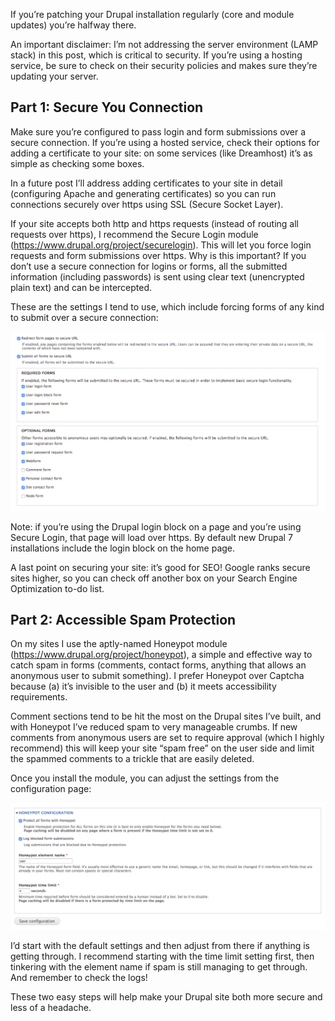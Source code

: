 If you’re patching your Drupal installation regularly (core and module updates) you’re halfway there. 

An important disclaimer: I’m not addressing the server environment (LAMP stack) in this post, which is critical to security. If you’re using a hosting service, be sure to check on their security policies and makes sure they’re updating your server. 


<h2>Part 1: Secure You Connection</h2>

Make sure you’re configured to pass login and form submissions over a secure connection. If you’re using a hosted service, check their options for adding a certificate to your site: on some services (like Dreamhost) it’s as simple as checking some boxes.

In a future post I’ll address adding certificates to your site in detail (configuring Apache and generating certificates) so you can run connections securely over https using SSL (Secure Socket Layer).

If your site accepts both http and https requests (instead of routing all requests over https), I recommend the Secure Login module (<a href="https://www.drupal.org/project/securelogin">https://www.drupal.org/project/securelogin</a>). This will let you force login requests and form submissions over https. Why is this important? If you don’t use a secure connection for logins or forms, all the submitted information (including passwords) is sent using clear text (unencrypted plain text) and can be intercepted.

These are the settings I tend to use, which include forcing forms of any kind to submit over a secure connection:

<img src="https://github.com/StudioZut/studiozut.github.io/blob/master/_posts/Screen%20Shot%202017-01-25%20at%2010.49.03%20AM.png?raw=true" alt="screenshot of the admin settings for the Secure Login module">

Note: if you’re using the Drupal login block on a page and you’re using Secure Login, that page will load over https. By default new Drupal 7 installations include the login block on the home page.

A last point on securing your site: it’s good for SEO! Google ranks secure sites higher, so you can check off another box on your Search Engine Optimization to-do list.  


<h2>Part 2: Accessible Spam Protection</h2>

On my sites I use the aptly-named Honeypot module (<a href="https://www.drupal.org/project/honeypot">https://www.drupal.org/project/honeypot</a>), a simple and effective way to catch spam in forms (comments, contact forms, anything that allows an anonymous user to submit something). I prefer Honeypot over Captcha because (a) it’s invisible to the user and (b) it meets accessibility requirements.

Comment sections tend to be hit the most on the Drupal sites I’ve built, and with Honeypot I’ve reduced spam to very manageable crumbs. If new comments from anonymous users are set to require approval (which I highly recommend) this will keep your site “spam free” on the user side and limit the spammed comments to a trickle that are easily deleted.

Once you install the module, you can adjust the settings from the configuration page:

<img src="https://github.com/StudioZut/studiozut.github.io/blob/master/_posts/Screen%20Shot%202017-01-25%20at%2010.53.42%20AM.png?raw=true" alt="screenshot of the admin settings for the Honeypot module" />

I’d start with the default settings and then adjust from there if anything is getting through. I recommend starting with the time limit setting first, then tinkering with the element name if spam is still managing to get through. And remember to check the logs!

These two easy steps will help make your Drupal site both more secure and less of a headache. 
